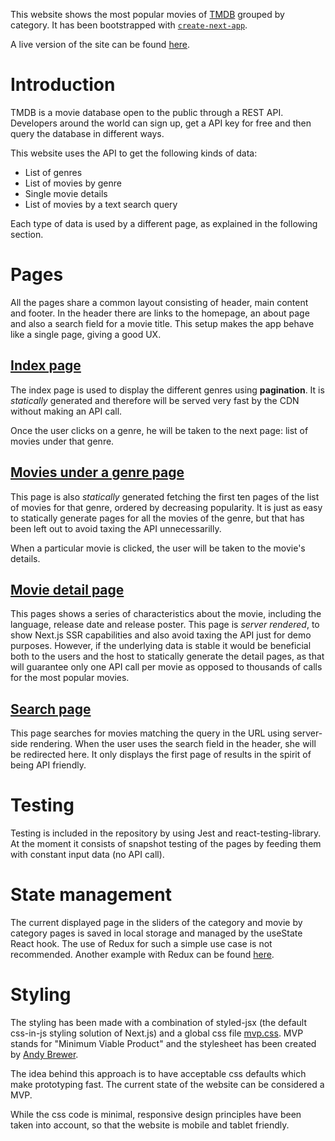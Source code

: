 This website shows the most popular movies of [TMDB](https://www.themoviedb.org/) grouped by category. It has been bootstrapped with [`create-next-app`](https://github.com/vercel/next.js/tree/canary/packages/create-next-app).

A live version of the site can be found [here](https://sgolbert-movie-challenge.vercel.app/).

# Introduction

TMDB is a movie database open to the public through a REST API. Developers around the world can sign up, get a API key for free and then query the database in different ways.

This website uses the API to get the following kinds of data:

- List of genres
- List of movies by genre
- Single movie details
- List of movies by a text search query

Each type of data is used by a different page, as explained in the following section.

# Pages

All the pages share a common layout consisting of header, main content and footer. In the header there are links to the homepage, an about page and also a search field for a movie title. This setup makes the app behave like a single page, giving a good UX.

## [Index page](https://github.com/SGolbert/sgolbert-movie-challenge/blob/master/pages/index.js)

The index page is used to display the different genres using **pagination**. It is _statically_ generated and therefore will be served very fast by the CDN without making an API call.

Once the user clicks on a genre, he will be taken to the next page: list of movies under that genre.

## [Movies under a genre page](https://github.com/SGolbert/sgolbert-movie-challenge/blob/master/pages/categories/%5Bcategory_id%5D/%5Bgenre%5D.js)

This page is also _statically_ generated fetching the first ten pages of the list of movies for that genre, ordered by decreasing popularity. It is just as easy to statically generate pages for all the movies of the genre, but that has been left out to avoid taxing the API unnecessarilly.

When a particular movie is clicked, the user will be taken to the movie's details.

## [Movie detail page](https://github.com/SGolbert/sgolbert-movie-challenge/blob/master/pages/movies/%5Bmovie_id%5D.js)

This pages shows a series of characteristics about the movie, including the language, release date and release poster. This page is _server rendered_, to show Next.js SSR capabilities and also avoid taxing the API just for demo purposes. However, if the underlying data is stable it would be beneficial both to the users and the host to statically generate the detail pages, as that will guarantee only one API call per movie as opposed to thousands of calls for the most popular movies.

## [Search page](https://github.com/SGolbert/sgolbert-movie-challenge/blob/master/pages/search/%5Bquery%5D.js)

This page searches for movies matching the query in the URL using server-side rendering. When the user uses the search field in the header, she will be redirected here.
It only displays the first page of results in the spirit of being API friendly.

# Testing

Testing is included in the repository by using Jest and react-testing-library. At the moment it consists of snapshot testing of the pages by feeding them with constant input data (no API call).

# State management

The current displayed page in the sliders of the category and movie by category pages is saved in local storage and managed by the useState React hook. The use of Redux for such a simple use case is not recommended.
Another example with Redux can be found [here](https://github.com/SGolbert/expensify-app).

# Styling

The styling has been made with a combination of styled-jsx (the default css-in-js styling solution of Next.js) and a global css file [mvp.css](https://github.com/SGolbert/sgolbert-movie-challenge/blob/master/styles/mvp.css). MVP stands for "Minimum Viable Product" and the stylesheet has been created by [Andy Brewer](https://andybrewer.github.io/mvp/).

The idea behind this approach is to have acceptable css defaults which make prototyping fast. The current state of the website can be considered a MVP.

While the css code is minimal, responsive design principles have been taken into account, so that the website is mobile and tablet friendly.
